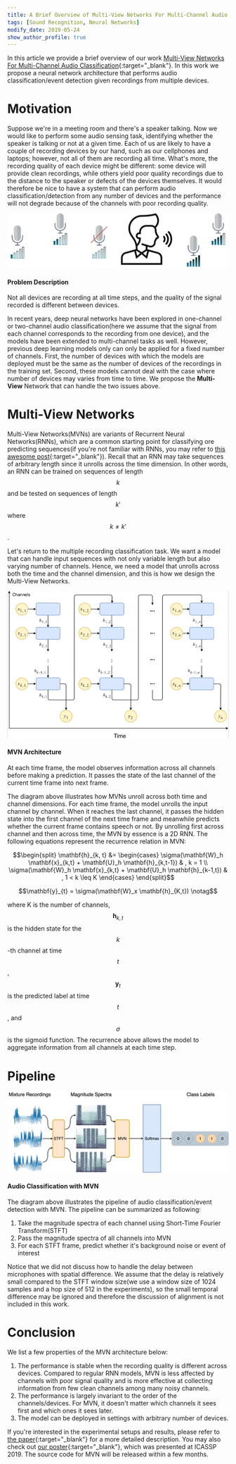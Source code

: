 ```yaml
---
title: A Brief Overview of Multi-View Networks For Multi-Channel Audio Classification
tags: [Sound Recognition, Neural Networks]
modify_date: 2019-05-24
show_author_profile: true
---
```


In this article we provide a brief overview of our work [Multi-View Networks For Multi-Channel Audio Classification](https://arxiv.org/pdf/1811.01251.pdf){:target="_blank"}. In this work we propose a neural network architecture that performs audio classification/event detection given recordings from multiple devices.

# Motivation
Suppose we're in a meeting room and there's a speaker talking. Now we would like to perform some audio sensing task, identifying whether the speaker is talking or not at a given time. Each of us are likely to have a couple of recording devices by our hand, such as our cellphones and laptops; however, not all of them are recording all time. What's more, the recording quality of each device might be different: some device will provide clean recordings, while others yield poor quality recordings due to the distance to the speaker or defects of the devices themselves. It would therefore be nice to have a system that can perform audio classification/detection from any number of devices and the performance will not degrade because of the channels with poor recording quality.


<div class="grid">
  <div class="cell cell--2"></div>
  <div class="cell cell--8"> <div class="card">
  <div class="card__image">
    <img class="image image--xl" src="/assets/images/blogs/blog2/multichannel.jpg"/>
  </div>
  <div class="card__content">
    <div class="card__header">
      <h4>Problem Description</h4>
    </div>
    <p>Not all devices are recording at all time steps, and the quality of the signal recorded is different between devices.</p>
  </div>
</div> 
</div>
  <div class="cell cell--2"></div>
</div>


In recent years, deep neural networks have been explored in one-channel or two-channel audio classification(here we assume that the signal from each channel corresponds to the recording from one device), and the models have been extended to multi-channel tasks as well. However, previous deep learning models only can only be applied for a fixed number of channels. First, the number of devices with which the models are deployed must be the same as the number of devices of the recordings in the training set. Second, these models cannot deal with the case where number of devices may varies from time to time. We propose the **Multi-View** Network that can handle the two issues above.

# Multi-View Networks
Multi-View Networks(MVNs) are variants of Recurrent Neural Networks(RNNs), which are a common starting point for classifying ore predicting sequences(if you're not familiar with RNNs, you may refer to [this awesome post](http://colah.github.io/posts/2015-08-Understanding-LSTMs/){:target="_blank"}). Recall that an RNN may take sequences of arbitrary length since it unrolls across the time dimension. In other words, an RNN can be trained on sequences of length $$k$$ and be tested on sequences of length $$k'$$ where $$k \neq k'$$.

Let's return to the multiple recording classification task. We want a model that can handle input sequences with not only variable length but also varying number of channels. Hence, we need a model that unrolls across both the time and the channel dimension, and this is how we design the Multi-View Networks.

<div class="grid">
  <div class="cell cell--2"></div>
  <div class="cell cell--8"> <div class="card">
  <div class="card__image">
    <img class="image image--xl" src="/assets/images/blogs/blog2/mvn.png"/>
  </div>
  <div class="card__content">
    <div class="card__header">
      <h4>MVN Architecture</h4>
    </div>
    <p> At each time frame, the model observes information across all channels before making a prediction. It passes the state of the last channel of the current time frame into next frame.</p>
  </div>
</div> 
</div>
  <div class="cell cell--2"></div>
</div>

The diagram above illustrates how MVNs unroll across both time and channel dimensions. For each time frame, the model unrolls the input channel by channel. When it reaches the last channel, it passes the hidden state into the first channel of the next time frame and meanwhile predicts whether the current frame contains speech or not. By unrolling first across channel and then across time, the MVN by essence is a 2D RNN. The following equations represent the recurrence relation in MVN:

$$\begin{split}
    \mathbf{h}_{k, t} &= 
        \begin{cases}
            \sigma(\mathbf{W}_h \mathbf{x}_{k,t} + \mathbf{U}_h \mathbf{h}_{k,t-1}) & , k = 1 \\
            \sigma(\mathbf{W}_h \mathbf{x}_{k,t} + \mathbf{U}_h \mathbf{h}_{k-1,t}) & , 1 < k \leq K        \end{cases}
\end{split}$$

$$\mathbf{y}_{t} = \sigma(\mathbf{W}_x \mathbf{h}_{K,t}) \notag$$

where K is the number of channels, $$\mathbf{h}_{k, t}$$ is the hidden state for the $$k$$-th channel at time $$t$$, $$\mathbf{y}_t$$ is the predicted label at time $$t$$, and $$\sigma$$ is the sigmoid function. The recurrence above allows the model to aggregate information from all channels at each time step.

# Pipeline
<div class="grid">
  <div class="cell cell--2"></div>
  <div class="cell cell--8"> <div class="card">
  <div class="card__image">
    <img class="image image--xl" src="/assets/images/blogs/blog2/pipeline.jpg"/>
  </div>
  <div class="card__content">
    <div class="card__header">
      <h4>Audio Classification with MVN</h4>
    </div>
  </div>
</div> 
</div>
  <div class="cell cell--2"></div>
</div>

The diagram above illustrates the pipeline of audio classification/event detection with MVN. The pipeline can be summarized as following:
1. Take the magnitude spectra of each channel using Short-Time Fourier Transform(STFT)
2. Pass the magnitude spectra of all channels into MVN
3. For each STFT frame, predict whether it's background noise or event of interest

Notice that we did not discuss how to handle the delay between microphones with spatial difference. We assume that the delay is relatively small compared to the STFT window size(we use a window size of 1024 samples and a hop size of 512 in the experiments), so the small temporal difference may be ignored and therefore the discussion of alignment is not included in this work.


# Conclusion

We list a few properties of the MVN architecture below:
1. The performance is stable when the recording quality is different across devices. Compared to regular RNN models, MVN is less affected by channels with poor signal quality and is more effective at collecting information from few clean channels among many noisy channels.
2. The performance is largely invariant to the order of the channels/devices. For MVN, it doesn't matter which channels it sees first and which ones it sees later.
3. The model can be deployed in settings with arbitrary number of devices.

If you're interested in the experimental setups and results, please refer to [the paper](https://arxiv.org/pdf/1811.01251.pdf){:target="_blank"} for a more detailed description. You may also check out [our poster](/assets/images/blogs/blog2/multi-view-icassp.pdf){:target="_blank"}, which was presented at ICASSP 2019. The source code for MVN will be released within a few months.

